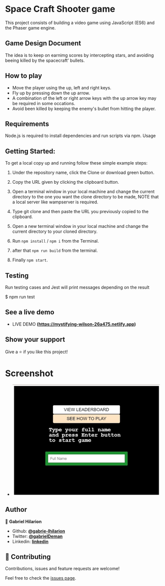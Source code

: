 # Space Craft Shooter game
This project consists of building a video game using JavaScript (ES6) and the Phaser game engine.
## Game Design Document
The idea is to keep on earnimg scores by intercepting stars, and avoiding beeing killed by the spacecraft' bullets.

## How to play
* Move the player using the up, left and right keys.
* Fly up by pressing down the up arrow.
* A combination of the left or right arrow keys with the up arrow key may be required in some occations.
* Avoid been killed by keeping the enemy's bullet from hitting the player.

## Requirements

Node.js is required to install dependencies and run scripts via npm.
Usage

## Getting Started:

To get a local copy up and running follow these simple example steps:

1. Under the repository name, click the Clone or download green button.

2. Copy the URL given by clicking the clipboard button.


3. Open a terminal window in your local machine and change the current directory to the one you
   want the clone directory to be made, NOTE that a local server like wampserver is required.

4. Type  git clone and then paste the URL you previously copied to the clipboard.

5. Open a new terminal window in your local machine and change the current directory to your
   cloned directory.

6. Run `npm install` / `npm i` from the Terminal.

7. after that `npm run build` from the terminal.

8. Finally `npm start`.

## Testing

Run testing cases and Jest will print messages depending on the result

  $ npm run test

## See a live demo 

* LIVE DEMO **(https://mystifying-wilson-26a475.netlify.app)**

## Show your support
Give a ⭐️ if you like this project!

# Screenshot

* ![screenshot](./screenshots/shot-1.jpg)



## Author

👤 **Gabriel Hilarion**

* Github: **[@gabrie-lhilarion](https://github.com/gabrie-lhilarion)**
* Twitter: **[@gabrielDeman](https://twitter.com/gabrielDeman)**
* Linkedin: **[linkedin](https://www.linkedin.com/in/gabrielhilarion/)**

## 🤝 Contributing

Contributions, issues and feature requests are welcome!

Feel free to check the [issues page]().

